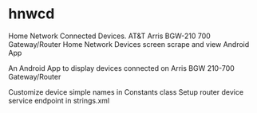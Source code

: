 # hnwcd
Home Network Connected Devices. AT&T Arris BGW-210 700 Gateway/Router Home Network Devices screen scrape and view Android App

An Android App to display devices connected on Arris BGW 210-700 Gateway/Router

Customize device simple names in Constants class
Setup router device service endpoint in strings.xml

<meta name="google-site-verification" content="oTU0MYK0YgEAeYaPHyLAaOKZpaqMzl93P_PiYj7mtj0" />
